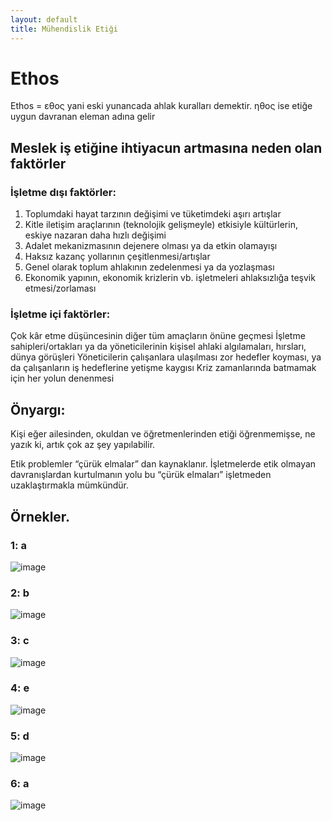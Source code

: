 ```yaml
---
layout: default
title: Mühendislik Etiği
---
```


# Ethos
Ethos = εθος yani eski yunancada ahlak kuralları demektir. ηθος ise etiğe uygun davranan
eleman adına gelir

## Meslek iş etiğine ihtiyacun artmasına neden olan faktörler

### İşletme dışı faktörler:

1. Toplumdaki hayat tarzının değişimi ve tüketimdeki aşırı artışlar
2. Kitle iletişim araçlarının (teknolojik gelişmeyle) etkisiyle kültürlerin, eskiye nazaran daha hızlı değişimi
3. Adalet mekanizmasının dejenere olması ya da etkin olamayışı
4. Haksız kazanç yollarının çeşitlenmesi/artışlar
5. Genel olarak toplum ahlakının zedelenmesi ya da yozlaşması
6. Ekonomik yapının, ekonomik krizlerin vb. işletmeleri ahlaksızlığa teşvik etmesi/zorlaması


### İşletme içi faktörler: 
Çok kâr etme düşüncesinin diğer tüm amaçların önüne geçmesi
İşletme sahipleri/ortakları ya da yöneticilerinin kişisel ahlaki algılamaları, hırsları, dünya görüşleri
Yöneticilerin çalışanlara ulaşılması zor hedefler koyması, ya da çalışanların iş hedeflerine yetişme kaygısı
Kriz zamanlarında batmamak için her yolun denenmesi

## Önyargı: 
Kişi eğer ailesinden, okuldan ve öğretmenlerinden etiği öğrenmemişse, ne yazık ki, artık çok az şey yapılabilir. 

Etik problemler “çürük elmalar” dan kaynaklanır. İşletmelerde etik olmayan davranışlardan kurtulmanın yolu bu “çürük elmaları” işletmeden uzaklaştırmakla mümkündür.

## Örnekler.
### 1: a
![image](https://github.com/lazypwny751/lazypwny751.github.io/assets/54551308/e798a4a2-c357-461d-906f-8fbfcdae2b12)

### 2: b
![image](https://github.com/lazypwny751/lazypwny751.github.io/assets/54551308/17e35440-6929-4cc3-9561-918f1c587b61)

### 3: c
![image](https://github.com/lazypwny751/lazypwny751.github.io/assets/54551308/a47e79a8-908a-4008-8844-aac46ff9a629)

### 4: e
![image](https://github.com/lazypwny751/lazypwny751.github.io/assets/54551308/72f568c9-3510-419c-9048-9739c88e136c)

### 5: d
![image](https://github.com/lazypwny751/lazypwny751.github.io/assets/54551308/8d14c32e-5e22-4eb1-a6b3-76294bab6ca5)

### 6: a
![image](https://github.com/lazypwny751/lazypwny751.github.io/assets/54551308/ea1deab2-285e-4a28-a1eb-6c87c2066f63)
